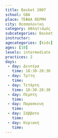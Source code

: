 ```yaml
---
title: Basket 2007
school: GBA
place: ΤΕΦΑΑ ΘΕΡΜΗ
city: Θεσσαλονίκη
category: Αθλητισμός
subcategories: Basket
instructor: 
agecategories: [kids]
ages: [10]
levels: intermediate
practices: 2
days:
 - day: Δευτέρα
   time: 18:30-20:30
 - day: Τρίτη
   time: 
 - day: Τετάρτη
   time: 18:30-20:30
 - day: Πέμπτη
   time: 
 - day: Παρασκευή
   time: 
 - day: Σάββατο
   time: 
 - day: Κυριακή
   time: 
---
```




